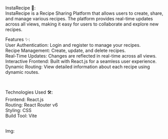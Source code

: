 InstaRecipe 🍳:<br>
InstaRecipe is a Recipe Sharing Platform that allows users to create, share, and manage various recipes. The platform provides real-time updates across all views, making it easy for users to collaborate and explore new recipes.
<br>

Features ✨:<br>
User Authentication: Login and register to manage your recipes.<br>
Recipe Management: Create, update, and delete recipes.<br>
Real-Time Updates: Changes are reflected in real-time across all views.<br>
Interactive Frontend: Built with React.js for a seamless user experience.<br>
Dynamic Routing: View detailed information about each recipe using dynamic routes.<br>

<br>

Technologies Used 🛠️:<br>
Frontend: React.js<br>
Routing: React Router v6<br>
Styling: CSS<br>
Build Tool: Vite<br>

<br>
Img:
